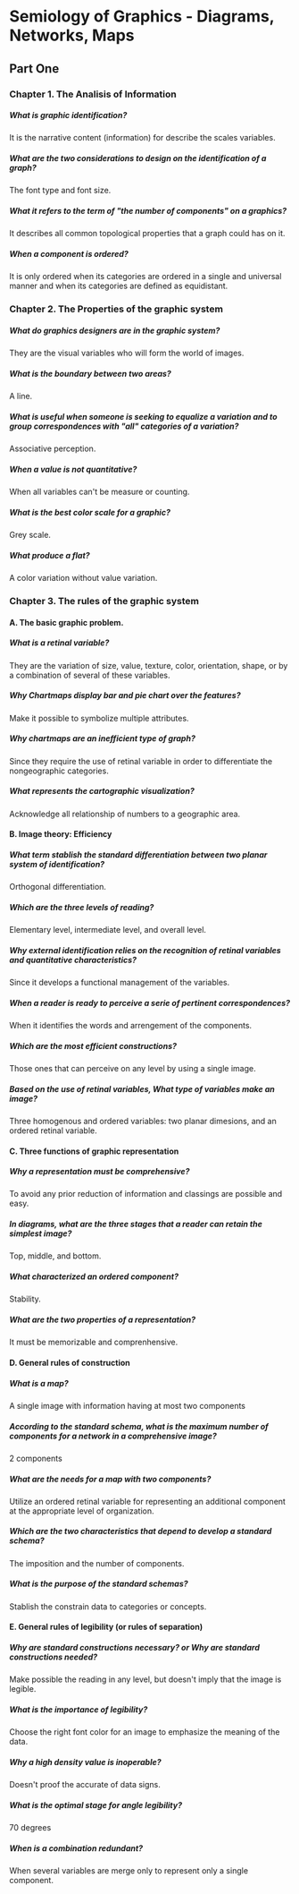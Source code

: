 # Semiology of Graphics - Diagrams, Networks, Maps

## Part One

### Chapter 1. The Analisis of Information

##### What is graphic identification?
It is the narrative content (information) for describe the scales variables.

##### What are the two considerations to design on the identification of a graph?
The font type and font size.

##### What it refers to the term of "the number of components" on a graphics?
It describes all common topological properties that a graph could has on it.

##### When a component is ordered?
It is only ordered when its categories are ordered in a single and universal manner and when its categories are defined as equidistant.

### Chapter 2. The Properties of the graphic system

##### What do graphics designers are in the graphic system?
They are the visual variables who will form the world of images.

##### What is the boundary between two areas?
A line.

##### What is useful when someone is seeking to equalize a variation and to group correspondences with "all" categories of a variation?
Associative perception.

##### When a value is not quantitative?
When all variables can't be measure or counting.

##### What is the best color scale for a graphic?
Grey scale.

##### What produce a flat?
A color variation without value variation.

### Chapter 3. The rules of the graphic system

#### A. The basic graphic problem.

##### What is a retinal variable?
They are the variation of size, value, texture, color, orientation, shape, or by a combination of several of these variables.

##### Why Chartmaps display bar and pie chart over the features?
Make it possible to symbolize multiple attributes.

##### Why chartmaps are an inefficient type of graph?
Since they require the use of retinal variable in order to differentiate the nongeographic categories.

##### What represents the cartographic visualization?
Acknowledge all relationship of numbers to a geographic area.

#### B. Image theory: Efficiency

##### What term stablish the standard differentiation between two planar system of identification?
Orthogonal differentiation.

##### Which are the three levels of reading?
Elementary level, intermediate level, and overall level.

##### Why external identification relies on the recognition of retinal variables and quantitative characteristics?
Since it develops a functional management of the variables.

##### When a reader is ready to perceive a serie of pertinent correspondences?
When it identifies the words and arrengement of the components.

##### Which are the most efficient constructions?
Those ones that can perceive on any level by using a single image.

##### Based on the use of retinal variables, What type of variables make an image?
Three homogenous and ordered variables: two planar dimesions, and an ordered retinal variable.

#### C. Three functions of graphic representation

##### Why a representation must be comprehensive?
To avoid any prior reduction of information and classings are possible and easy.

##### In diagrams, what are the three stages that a reader can retain the simplest image?
Top, middle, and bottom.

##### What characterized an ordered component?
Stability.

##### What are the two properties of a representation?
It must be memorizable and comprenhensive.

#### D. General rules of construction

##### What is a map?
A single image with information having at most two components

##### According to the standard schema, what is the maximum number of components for a network in a comprehensive image?
2 components

##### What are the needs for a map with two components?
Utilize an ordered retinal variable for representing an additional component at the appropriate level of organization.

##### Which are the two characteristics that depend to develop a standard schema?
The imposition and the number of components.

##### What is the purpose of the standard schemas?
Stablish the constrain data to categories or concepts. 

#### E. General rules of legibility (or rules of separation)

##### Why are standard constructions necessary? or Why are standard constructions needed?
Make possible the reading in any level, but doesn't imply that the image is legible.

##### What is the importance of legibility?
Choose the right font color for an image to emphasize the meaning of the data.

##### Why a high density value is inoperable?
Doesn't proof the accurate of data signs.

##### What is the optimal stage for angle legibility?
70 degrees

##### When is a combination redundant?
When several variables are merge only to represent only a single component.









